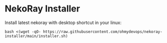 # NekoRay Installer

Install latest nekoray with desktop shortcut in your linux:

```shell
bash <(wget -qO- https://raw.githubusercontent.com/ohmydevops/nekoray-installer/main/installer.sh)
```
